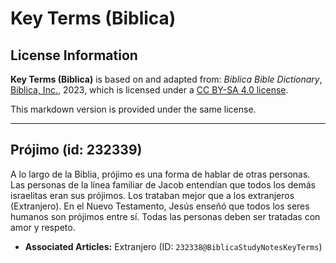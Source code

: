 # Key Terms (Biblica)

## License Information

**Key Terms (Biblica)** is based on and adapted from: _Biblica Bible Dictionary_, [Biblica, Inc.](https://www.biblica.com/), 2023, which is licensed under a [CC BY-SA 4.0 license](https://creativecommons.org/licenses/by-sa/4.0/legalcode.en).

This markdown version is provided under the same license.



--------------------------------

## Prójimo (id: 232339)

A lo largo de la Biblia, prójimo es una forma de hablar de otras personas. Las personas de la línea familiar de Jacob entendían que todos los demás israelitas eran sus prójimos. Los trataban mejor que a los extranjeros (Extranjero). En el Nuevo Testamento, Jesús enseñó que todos los seres humanos son prójimos entre sí. Todas las personas deben ser tratadas con amor y respeto.

* **Associated Articles:** Extranjero  (ID: `232338@BiblicaStudyNotesKeyTerms`)


